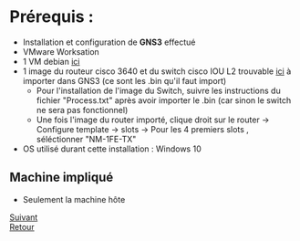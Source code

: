 # **Prérequis** :

- Installation et configuration de **GNS3** effectué
- VMware Worksation
- 1 VM debian [ici](https://www.linuxvmimages.com/images/debian-10/) 
- 1 image du routeur cisco 3640 et du switch cisco IOU L2 trouvable [ici](https://drive.google.com/drive/folders/102jxZ9ECpe6ZFtXYdK_81iEVuuFoGOGR) à  importer dans GNS3 (ce sont les .bin qu'il faut import)
  - Pour l'installation de l'image du Switch, suivre les instructions du fichier "Process.txt" après avoir importer le .bin (car sinon le switch ne sera pas fonctionnel)
  - Une fois l'image du router importé, clique droit sur le router -> Configure template -> slots -> Pour les 4 premiers slots , séléctionner "NM-1FE-TX"
 - OS utilisé durant cette installation : Windows 10
## Machine impliqué
- Seulement la machine hôte

[Suivant](/Documentation/Installation.md)  
[Retour](/Documentation/Prerequis.md)
